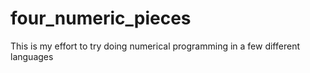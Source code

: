 # four_numeric_pieces
This is my effort to try doing numerical programming in a few different languages
